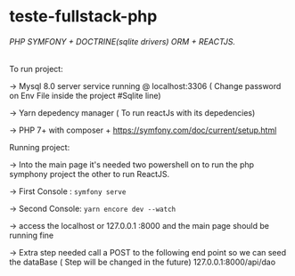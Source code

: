 # teste-fullstack-php

###### PHP SYMFONY + DOCTRINE(sqlite drivers) ORM + REACTJS.

To run project: 

-> Mysql 8.0 server service running @ localhost:3306 ( Change password on Env File inside the project #Sqlite line) 

-> Yarn depedency manager ( To run reactJs with its depedencies)

-> PHP 7+ with composer + https://symfony.com/doc/current/setup.html

Running project: 

-> Into the main page it's needed two powershell on to run the php symphony project the other to run ReactJS.

-> First Console : `symfony serve`

-> Second Console: `yarn encore dev --watch`

-> access the localhost or 127.0.0.1 :8000 and the main page should be running fine

-> Extra step needed call a POST to the following end point so we can seed the dataBase ( Step will be changed in the future) 127.0.0.1:8000/api/dao
